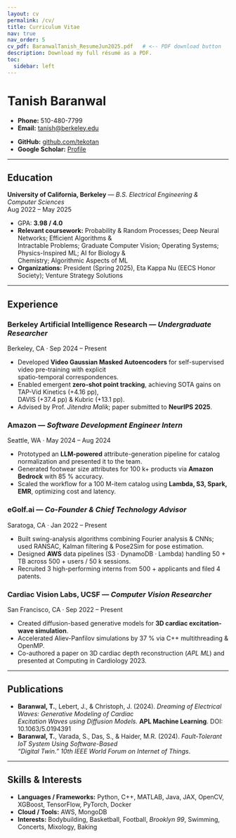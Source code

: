 ```yaml
---
layout: cv
permalink: /cv/
title: Curriculum Vitae
nav: true
nav_order: 5
cv_pdf: BaranwalTanish_ResumeJun2025.pdf   # <-- PDF download button
description: Download my full résumé as a PDF.
toc:
  sidebar: left
---
```


# Tanish Baranwal

* **Phone:** 510-480-7799  
* **Email:** [tanish@berkeley.edu](mailto:tanish@berkeley.edu)  
<!-- * **LinkedIn:** [linkedin.com/in/tekotan](https://linkedin.com/in/tekotan)   -->
* **GitHub:** [github.com/tekotan](https://github.com/tekotan)  
* **Google Scholar:** [Profile](https://scholar.google.com/citations?user=7Fg3KXAAAAAJ)

---

## Education

**University of California, Berkeley** — *B.S. Electrical Engineering & Computer Sciences*  
Aug 2022 – May 2025  
* GPA: **3.98 / 4.0**  
* **Relevant coursework:** Probability & Random Processes; Deep Neural Networks; Efficient Algorithms &  
  Intractable Problems; Graduate Computer Vision; Operating Systems; Physics-Inspired ML; AI for Biology &  
  Chemistry; Algorithmic Aspects of ML  
* **Organizations:** President (Spring 2025), Eta Kappa Nu (EECS Honor Society); Venture Strategy Solutions

---

## Experience

### Berkeley Artificial Intelligence Research — *Undergraduate Researcher*  
Berkeley, CA · Sep 2024 – Present  
* Developed **Video Gaussian Masked Autoencoders** for self-supervised video pre-training with explicit  
  spatio-temporal correspondences.  
* Enabled emergent **zero-shot point tracking**, achieving SOTA gains on TAP-Vid Kinetics (+4.16 pp),  
  DAVIS (+37.4 pp) & Kubric (+13.1 pp).  
* Advised by Prof. *Jitendra Malik*; paper submitted to **NeurIPS 2025**.

### Amazon — *Software Development Engineer Intern*  
Seattle, WA · May 2024 – Aug 2024  
* Prototyped an **LLM-powered** attribute-generation pipeline for catalog normalization and presented it to the team.  
* Generated footwear size attributes for 100 k+ products via **Amazon Bedrock** with 85 % accuracy.  
* Scaled the workflow for a 100 M-item catalog using **Lambda, S3, Spark, EMR**, optimizing cost and latency.

### eGolf.ai — *Co-Founder & Chief Technology Advisor*  
Saratoga, CA · Jan 2022 – Present  
* Built swing-analysis algorithms combining Fourier analysis & CNNs; used RANSAC, Kalman filtering & Pose2Sim for pose estimation.  
* Designed **AWS** data pipelines (S3 · DynamoDB · Lambda) handling 50 + TB across 500 + users / 50 k sessions.  
* Recruited 3 high-performing interns from 500 + applicants and filed 4 patents.

### Cardiac Vision Labs, UCSF — *Computer Vision Researcher*  
San Francisco, CA · Sep 2022 – Present  
* Created diffusion-based generative models for **3D cardiac excitation-wave simulation**.  
* Accelerated Aliev-Panfilov simulations by 37 % via C++ multithreading & OpenMP.  
* Co-authored a paper on 3D cardiac depth reconstruction (*APL ML*) and presented at Computing in Cardiology 2023.

---

## Publications

* **Baranwal, T.**, Lebert, J., & Christoph, J. (2024). *Dreaming of Electrical Waves: Generative Modeling of Cardiac  
  Excitation Waves using Diffusion Models.* **APL Machine Learning**. DOI: 10.1063/5.0194391  
* **Baranwal, T.**, Varada, S., Das, S., & Haider, M.R. (2024). *Fault-Tolerant IoT System Using Software-Based  
  “Digital Twin.”* *10th IEEE World Forum on Internet of Things*.

---

## Skills & Interests

* **Languages / Frameworks:** Python, C++, MATLAB, Java, JAX, OpenCV, XGBoost, TensorFlow, PyTorch, Docker  
* **Cloud / Tools:** AWS, MongoDB  
* **Interests:** Bodybuilding, Basketball, Football, *Brooklyn 99*, Swimming, Concerts, Mixology, Baking
